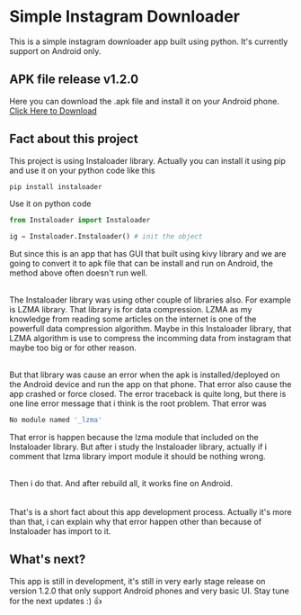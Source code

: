 # Simple Instagram Downloader
This is a simple instagram downloader app built using python. It's currently support on Android only.

## APK file release v1.2.0
Here you can download the .apk file and install it on your Android phone.<br>
[Click Here to Download](https://github.com/Fredo-Ronan/Android-IG-Downloader-using-Python/releases/download/1.2.0/Fredo.Instagram.Downloader.apk)

## Fact about this project
This project is using Instaloader library. Actually you can install it using pip and use it on your python code like this

```Bash
pip install instaloader
```
Use it on python code
```Python
from Instaloader import Instaloader

ig = Instaloader.Instaloader() # init the object
```
But since this is an app that has GUI that built using kivy library and we are going to convert it to apk file that can be install and run on Android, the method above often doesn't run well.<br><br>

The Instaloader library was using other couple of libraries also. For example is LZMA library. That library is for data compression. LZMA as my knowledge from reading some articles on the internet is one of the powerfull data compression algorithm.
Maybe in this Instaloader library, that LZMA algorithm is use to compress the incomming data from instagram that maybe too big or for other reason.<br><br>

But that library was cause an error when the apk is installed/deployed on the Android device and run the app on that phone. That error also cause the app crashed or force closed. The error traceback is quite long, 
but there is one line error message that i think is the root problem. That error was
```Bash
No module named '_lzma'
```
That error is happen because the lzma module that included on the Instaloader library. But after i study the Instaloader library, actually if i comment that lzma library import module it should be nothing wrong.<br><br>

Then i do that. And after rebuild all, it works fine on Android.<br><br><br>
That's is a short fact about this app development process. Actually it's more than that, i can explain why that error happen other than because of Instaloader has import to it.

## What's next?
This app is still in development, it's still in very early stage release on version 1.2.0 that only support Android phones and very basic UI. Stay tune for the next updates :) 👍
